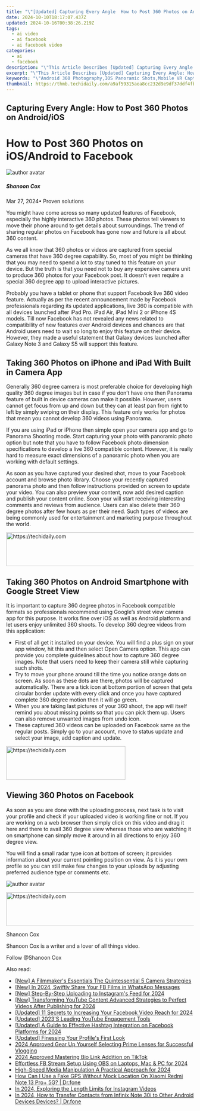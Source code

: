 ```yaml
---
title: "\"[Updated] Capturing Every Angle  How to Post 360 Photos on Android/iOS\""
date: 2024-10-10T18:17:07.437Z
updated: 2024-10-16T00:38:26.219Z
tags:
  - ai video
  - ai facebook
  - ai facebook video
categories:
  - ai
  - facebook
description: "\"This Article Describes [Updated] Capturing Every Angle: How to Post 360 Photos on Android/iOS\""
excerpt: "\"This Article Describes [Updated] Capturing Every Angle: How to Post 360 Photos on Android/iOS\""
keywords: "\"Android 360 Photography,IOS Panoramic Shots,Mobile VR Capture,Full-Angle Imaging,360 Photo Posting,Multispectral Views,Interactive Image Display\""
thumbnail: https://thmb.techidaily.com/a9af59315aea8cc232d9e9df37ddf4fb252ec7cdb030d740feb1460fb864db26.jpg
---
```


## Capturing Every Angle: How to Post 360 Photos on Android/iOS

# How to Post 360 Photos on iOS/Android to Facebook

![author avatar](https://images.wondershare.com/filmora/article-images/shannon-cox.jpg)

##### Shanoon Cox

 Mar 27, 2024• Proven solutions

 You might have come across so many updated features of Facebook, especially the highly interactive 360 photos. These photos tell viewers to move their phone around to get details about surroundings. The trend of sharing regular photos on Facebook has gone now and future is all about 360 content.

 As we all know that 360 photos or videos are captured from special cameras that have 360 degree capability. So, most of you might be thinking that you may need to spend a lot to stay tuned to this feature on your device. But the truth is that you need not to buy any expensive camera unit to produce 360 photos for your Facebook post. It doesn’t even require a special 360 degree app to upload interactive pictures.

 Probably you have a tablet or phone that support Facebook live 360 video feature. Actually as per the recent announcement made by Facebook professionals regarding its updated applications, live 360 is compatible with all devices launched after iPad Pro. iPad Air, iPad Mini 2 or iPhone 4S models. Till now Facebook has not revealed any news related to compatibility of new features over Android devices and chances are that Android users need to wait so long to enjoy this feature on their device. However, they made a useful statement that Galaxy devices launched after Galaxy Note 3 and Galaxy S5 will support this feature.

## Taking 360 Photos on iPhone and iPad With Built in Camera App

 Generally 360 degree camera is most preferable choice for developing high quality 360 degree images but in case if you don’t have one then Panorama feature of built in device cameras can make it possible. However, users cannot get focus from up and down but they can at least pan from right to left by simply swiping on their display. This feature only works for photos that mean you cannot develop 360 videos using Panorama.

 If you are using iPad or iPhone then simple open your camera app and go to Panorama Shooting mode. Start capturing your photo with panoramic photo option but note that you have to follow Facebook photo dimension specifications to develop a live 360 compatible content. However, it is really hard to measure exact dimensions of a panoramic photo when you are working with default settings.

 As soon as you have captured your desired shot, move to your Facebook account and browse photo library. Choose your recently captured panorama photo and then follow instructions provided on screen to update your video. You can also preview your content, now add desired caption and publish your content online. Soon your will start receiving interesting comments and reviews from audience. Users can also delete their 360 degree photos after few hours as per their need. Such types of videos are being commonly used for entertainment and marketing purpose throughout the world.

<!-- affiliate ads begin -->
<a href="https://imp.i110150.net/c/5597632/798161/11305" target="_top" id="798161">
  <img src="//a.impactradius-go.com/display-ad/11305-798161" border="0" alt="https://techidaily.com" width="728" height="90"/>
</a>
<img height="0" width="0" src="https://imp.i110150.net/i/5597632/798161/11305" style="position:absolute;visibility:hidden;" border="0" />
<!-- affiliate ads end -->

## Taking 360 Photos on Android Smartphone with Google Street View

 It is important to capture 360 degree photos in Facebook compatible formats so professionals recommend using Google’s street view camera app for this purpose. It works fine over iOS as well as Android platform and let users enjoy unlimited 360 shoots. To develop 360 degree videos from this application:

* First of all get it installed on your device. You will find a plus sign on your app window, hit this and then select Open Camera option. This app can provide you complete guidelines about how to capture 360 degree images. Note that users need to keep their camera still while capturing such shots.
* Try to move your phone around till the time you notice orange dots on screen. As soon as these dots are there, photos will be captured automatically. There are a tick icon at bottom portion of screen that gets circular border update with every click and once you have captured complete 360 degree motion then it will go green.
* When you are taking last pictures of your 360 shoot, the app will itself remind you about missing points so that you can pick them up. Users can also remove unwanted images from undo icon.
* These captured 360 videos can be uploaded on Facebook same as the regular posts. Simply go to your account, move to status update and select your image, add caption and update.

<!-- affiliate ads begin -->
<a href="https://bluettius.sjv.io/c/5597632/2139121/17108" target="_top" id="2139121">
  <img src="//a.impactradius-go.com/display-ad/17108-2139121" border="0" alt="https://techidaily.com" width="320" height="90"/>
</a>
<img height="0" width="0" src="https://bluettius.sjv.io/i/5597632/2139121/17108" style="position:absolute;visibility:hidden;" border="0" />
<!-- affiliate ads end -->

## Viewing 360 Photos on Facebook

 As soon as you are done with the uploading process, next task is to visit your profile and check if your uploaded video is working fine or not. If you are working on a web browser then simply click on this video and drag it here and there to avail 360 degree view whereas those who are watching it on smartphone can simply move it around in all directions to enjoy 360 degree view.

 You will find a small radar type icon at bottom of screen; it provides information about your current pointing position on view. As it is your own profile so you can still make few changes to your uploads by adjusting preferred audience type or comments etc.

![author avatar](https://images.wondershare.com/filmora/article-images/shannon-cox.jpg)

<!-- affiliate ads begin -->
<a href="https://appsumo.8odi.net/c/5597632/2002019/7443" target="_top" id="2002019">
  <img src="//a.impactradius-go.com/display-ad/7443-2002019" border="0" alt="https://techidaily.com" width="728" height="90"/>
</a>
<img height="0" width="0" src="https://appsumo.8odi.net/i/5597632/2002019/7443" style="position:absolute;visibility:hidden;" border="0" />
<!-- affiliate ads end -->

Shanoon Cox

Shanoon Cox is a writer and a lover of all things video.

Follow @Shanoon Cox

<ins class="adsbygoogle"
      style="display:block"
      data-ad-client="ca-pub-7571918770474297"
      data-ad-slot="8358498916"
      data-ad-format="auto"
      data-full-width-responsive="true"></ins>

<span class="atpl-alsoreadstyle">Also read:</span>
<div><ul>
<li><a href="https://article-posts.techidaily.com/new-a-filmmakers-essentials-the-quintessential-5-camera-strategies/"><u>[New] A Filmmaker's Essentials The Quintessential 5 Camera Strategies</u></a></li>
<li><a href="https://facebook-videos.techidaily.com/new-in-2024-swiftly-share-your-fb-films-in-whatsapp-messages/"><u>[New] In 2024, Swiftly Share Your FB Films in WhatsApp Messages</u></a></li>
<li><a href="https://facebook-videos.techidaily.com/new-step-by-step-uploading-to-instagrams-feed-for-2024/"><u>[New] Step-By-Step Uploading to Instagram's Feed for 2024</u></a></li>
<li><a href="https://youtube-data.techidaily.com/ransforming-youtube-content-advanced-strategies-to-perfect-videos-after-publishing-for-2024/"><u>[New] Transforming YouTube Content Advanced Strategies to Perfect Videos After Publishing for 2024</u></a></li>
<li><a href="https://facebook-videos.techidaily.com/updated-11-secrets-to-increasing-your-facebook-video-reach-for-2024/"><u>[Updated] 11 Secrets to Increasing Your Facebook Video Reach for 2024</u></a></li>
<li><a href="https://facebook-video-recording.techidaily.com/updated-2023s-leading-youtube-engagement-tools/"><u>[Updated] 2023'S Leading YouTube Engagement Tools</u></a></li>
<li><a href="https://facebook-videos.techidaily.com/updated-a-guide-to-effective-hashtag-integration-on-facebook-platforms-for-2024/"><u>[Updated] A Guide to Effective Hashtag Integration on Facebook Platforms for 2024</u></a></li>
<li><a href="https://facebook-videos.techidaily.com/updated-finessing-your-profiles-first-look/"><u>[Updated] Finessing Your Profile's First Look</u></a></li>
<li><a href="https://youtube-help.techidaily.com/2024-approved-gear-up-yourself-selecting-prime-lenses-for-successful-vlogging/"><u>2024 Approved Gear Up Yourself Selecting Prime Lenses for Successful Vlogging</u></a></li>
<li><a href="https://extra-support.techidaily.com/2024-approved-mastering-bio-link-addition-on-tiktok/"><u>2024 Approved Mastering Bio Link Addition on TikTok</u></a></li>
<li><a href="https://facebook-videos.techidaily.com/effortless-fb-stream-setup-using-obs-on-laptops-mac-and-pc-for-2024/"><u>Effortless FB Stream Setup Using OBS on Laptops, Mac & PC for 2024</u></a></li>
<li><a href="https://some-techniques.techidaily.com/high-speed-media-manipulation-a-practical-approach-for-2024/"><u>High-Speed Media Manipulation A Practical Approach for 2024</u></a></li>
<li><a href="https://fake-location.techidaily.com/how-can-i-use-a-fake-gps-without-mock-location-on-xiaomi-redmi-note-13-proplus-5g-drfone-by-drfone-virtual-android/"><u>How Can I Use a Fake GPS Without Mock Location On Xiaomi Redmi Note 13 Pro+ 5G? | Dr.fone</u></a></li>
<li><a href="https://instagram-videos.techidaily.com/in-2024-exploring-the-length-limits-for-instagram-videos/"><u>In 2024, Exploring the Length Limits for Instagram Videos</u></a></li>
<li><a href="https://android-transfer.techidaily.com/in-2024-how-to-transfer-contacts-from-infinix-note-30i-to-other-android-devices-devices-drfone-by-drfone-transfer-from-android-transfer-from-android/"><u>In 2024, How to Transfer Contacts from Infinix Note 30i to Other Android Devices Devices? | Dr.fone</u></a></li>
</ul></div>

